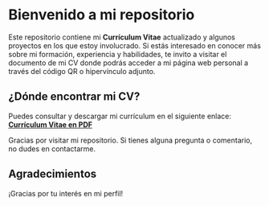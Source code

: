 # Bienvenido a mi repositorio
 
Este repositorio contiene mi **Currículum Vitae** actualizado y algunos proyectos en los que estoy involucrado. 
Si estás interesado en conocer más sobre mi formación, experiencia y habilidades, te invito a visitar el documento de mi CV donde podrás acceder a mi página web personal a través del código QR o hipervínculo adjunto.
 
## ¿Dónde encontrar mi CV?
 
Puedes consultar y descargar mi currículum en el siguiente enlace:  
**[Currículum Vitae en PDF](AlvaroCV_Practicas.pdf)**
 
Gracias por visitar mi repositorio. Si tienes alguna pregunta o comentario, no dudes en contactarme.
 
## Agradecimientos
 
¡Gracias por tu interés en mi perfil!
